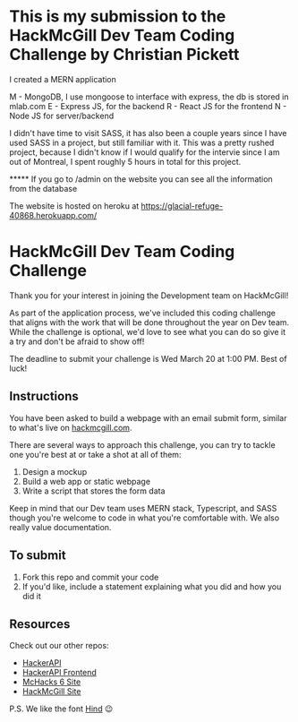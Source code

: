 # This is my submission to the HackMcGill Dev Team Coding Challenge by Christian Pickett

I created a MERN application

M - MongoDB, I use mongoose to interface with express, the db is stored in mlab.com
E - Express JS, for the backend
R - React JS for the frontend
N - Node JS for server/backend

I didn't have time to visit SASS, it has also been a couple years since I have used SASS in a project, but still familiar with it. This was a pretty rushed project, because I didn't know if I would qualify for the intervie since I am out of Montreal, I spent roughly 5 hours in total for this project.

***** If you go to /admin on the website you can see all the information from the database

The website is hosted on heroku at https://glacial-refuge-40868.herokuapp.com/







# HackMcGill Dev Team Coding Challenge

Thank you for your interest in joining the Development team on HackMcGill!

As part of the application process, we've included this coding challenge that aligns with the work that will be done throughout the year on Dev team. While the challenge is optional, we'd love to see what you can do so give it a try and don't be afraid to show off!

The deadline to submit your challenge is Wed March 20 at 1:00 PM. Best of luck!

## Instructions

You have been asked to build a webpage with an email submit form, similar to what's live on [hackmcgill.com](https://hackmcgill.com). 

There are several ways to approach this challenge, you can try to tackle one you're best at or take a shot at all of them:
1. Design a mockup
2. Build a web app or static webpage
3. Write a script that stores the form data

Keep in mind that our Dev team uses MERN stack, Typescript, and SASS though you're welcome to code in what you're comfortable with. We also really value documentation.

## To submit

1. Fork this repo and commit your code
2. If you'd like, include a statement explaining what you did and how you did it

## Resources

Check out our other repos:
- [HackerAPI](https://github.com/hackmcgill/hackerAPI)
- [HackerAPI Frontend](https://github.com/hackmcgill/hackerAPI-frontend)
- [McHacks 6 Site](https://github.com/hackmcgill/mchacks6)
- [HackMcGill Site](https://github.com/hackmcgill/hackmcgill)

P.S. We like the font [Hind](https://fonts.google.com/specimen/Hind) 😉
